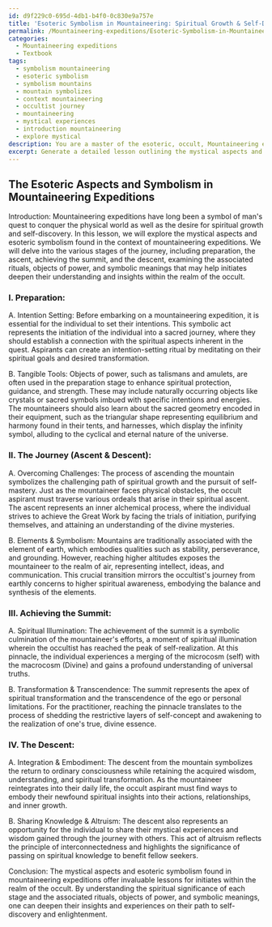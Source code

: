 ```yaml
---
id: d9f229c0-695d-4db1-b4f0-0c830e9a757e
title: 'Esoteric Symbolism in Mountaineering: Spiritual Growth & Self-Discovery'
permalink: /Mountaineering-expeditions/Esoteric-Symbolism-in-Mountaineering-Spiritual-Growth-Self-Discovery/
categories:
  - Mountaineering expeditions
  - Textbook
tags:
  - symbolism mountaineering
  - esoteric symbolism
  - symbolism mountains
  - mountain symbolizes
  - context mountaineering
  - occultist journey
  - mountaineering
  - mystical experiences
  - introduction mountaineering
  - explore mystical
description: You are a master of the esoteric, occult, Mountaineering expeditions and education, you have written many textbooks on the subject in ways that provide students with rich and deep understanding of the subject. You are being asked to write textbook-like sections on a topic and you do it with full context, explainability, and reliability in accuracy to the true facts of the topic at hand, in a textbook style that a student would easily be able to learn from, in a rich, engaging, and contextual way. Always include relevant context (such as formulas and history), related concepts, and in a way that someone can gain deep insights from.
excerpt: Generate a detailed lesson outlining the mystical aspects and esoteric symbolism found in the context of mountaineering expeditions. Include various aspects such as preparation, the journey, achieving the summit, and the descent, as well as any associated rituals, objects of power, or symbolic meanings that could help initiates deepen their understanding and insights within the realm of the occult.
---
```


## The Esoteric Aspects and Symbolism in Mountaineering Expeditions

Introduction:
Mountaineering expeditions have long been a symbol of man's quest to conquer the physical world as well as the desire for spiritual growth and self-discovery. In this lesson, we will explore the mystical aspects and esoteric symbolism found in the context of mountaineering expeditions. We will delve into the various stages of the journey, including preparation, the ascent, achieving the summit, and the descent, examining the associated rituals, objects of power, and symbolic meanings that may help initiates deepen their understanding and insights within the realm of the occult.

### I. Preparation:

A. Intention Setting:
Before embarking on a mountaineering expedition, it is essential for the individual to set their intentions. This symbolic act represents the initiation of the individual into a sacred journey, where they should establish a connection with the spiritual aspects inherent in the quest. Aspirants can create an intention-setting ritual by meditating on their spiritual goals and desired transformation.

B. Tangible Tools:
Objects of power, such as talismans and amulets, are often used in the preparation stage to enhance spiritual protection, guidance, and strength. These may include naturally occurring objects like crystals or sacred symbols imbued with specific intentions and energies. The mountaineers should also learn about the sacred geometry encoded in their equipment, such as the triangular shape representing equilibrium and harmony found in their tents, and harnesses, which display the infinity symbol, alluding to the cyclical and eternal nature of the universe.

### II. The Journey (Ascent & Descent):

A. Overcoming Challenges:
The process of ascending the mountain symbolizes the challenging path of spiritual growth and the pursuit of self-mastery. Just as the mountaineer faces physical obstacles, the occult aspirant must traverse various ordeals that arise in their spiritual ascent. The ascent represents an inner alchemical process, where the individual strives to achieve the Great Work by facing the trials of initiation, purifying themselves, and attaining an understanding of the divine mysteries.

B. Elements & Symbolism:
Mountains are traditionally associated with the element of earth, which embodies qualities such as stability, perseverance, and grounding. However, reaching higher altitudes exposes the mountaineer to the realm of air, representing intellect, ideas, and communication. This crucial transition mirrors the occultist's journey from earthly concerns to higher spiritual awareness, embodying the balance and synthesis of the elements.

### III. Achieving the Summit:

A. Spiritual Illumination:
The achievement of the summit is a symbolic culmination of the mountaineer's efforts, a moment of spiritual illumination wherein the occultist has reached the peak of self-realization. At this pinnacle, the individual experiences a merging of the microcosm (self) with the macrocosm (Divine) and gains a profound understanding of universal truths.

B. Transformation & Transcendence:
The summit represents the apex of spiritual transformation and the transcendence of the ego or personal limitations. For the practitioner, reaching the pinnacle translates to the process of shedding the restrictive layers of self-concept and awakening to the realization of one's true, divine essence.

### IV. The Descent:

A. Integration & Embodiment:
The descent from the mountain symbolizes the return to ordinary consciousness while retaining the acquired wisdom, understanding, and spiritual transformation. As the mountaineer reintegrates into their daily life, the occult aspirant must find ways to embody their newfound spiritual insights into their actions, relationships, and inner growth.

B. Sharing Knowledge & Altruism:
The descent also represents an opportunity for the individual to share their mystical experiences and wisdom gained through the journey with others. This act of altruism reflects the principle of interconnectedness and highlights the significance of passing on spiritual knowledge to benefit fellow seekers.

Conclusion:
The mystical aspects and esoteric symbolism found in mountaineering expeditions offer invaluable lessons for initiates within the realm of the occult. By understanding the spiritual significance of each stage and the associated rituals, objects of power, and symbolic meanings, one can deepen their insights and experiences on their path to self-discovery and enlightenment.
